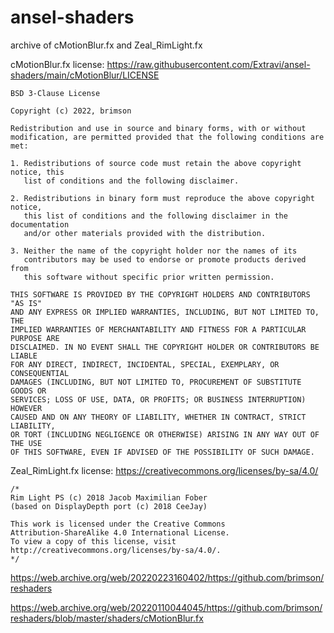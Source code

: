 # ansel-shaders

archive of cMotionBlur.fx and Zeal_RimLight.fx

cMotionBlur.fx license: https://raw.githubusercontent.com/Extravi/ansel-shaders/main/cMotionBlur/LICENSE
```
BSD 3-Clause License

Copyright (c) 2022, brimson

Redistribution and use in source and binary forms, with or without
modification, are permitted provided that the following conditions are met:

1. Redistributions of source code must retain the above copyright notice, this
   list of conditions and the following disclaimer.

2. Redistributions in binary form must reproduce the above copyright notice,
   this list of conditions and the following disclaimer in the documentation
   and/or other materials provided with the distribution.

3. Neither the name of the copyright holder nor the names of its
   contributors may be used to endorse or promote products derived from
   this software without specific prior written permission.

THIS SOFTWARE IS PROVIDED BY THE COPYRIGHT HOLDERS AND CONTRIBUTORS "AS IS"
AND ANY EXPRESS OR IMPLIED WARRANTIES, INCLUDING, BUT NOT LIMITED TO, THE
IMPLIED WARRANTIES OF MERCHANTABILITY AND FITNESS FOR A PARTICULAR PURPOSE ARE
DISCLAIMED. IN NO EVENT SHALL THE COPYRIGHT HOLDER OR CONTRIBUTORS BE LIABLE
FOR ANY DIRECT, INDIRECT, INCIDENTAL, SPECIAL, EXEMPLARY, OR CONSEQUENTIAL
DAMAGES (INCLUDING, BUT NOT LIMITED TO, PROCUREMENT OF SUBSTITUTE GOODS OR
SERVICES; LOSS OF USE, DATA, OR PROFITS; OR BUSINESS INTERRUPTION) HOWEVER
CAUSED AND ON ANY THEORY OF LIABILITY, WHETHER IN CONTRACT, STRICT LIABILITY,
OR TORT (INCLUDING NEGLIGENCE OR OTHERWISE) ARISING IN ANY WAY OUT OF THE USE
OF THIS SOFTWARE, EVEN IF ADVISED OF THE POSSIBILITY OF SUCH DAMAGE.
```

Zeal_RimLight.fx license: https://creativecommons.org/licenses/by-sa/4.0/
```
/*
Rim Light PS (c) 2018 Jacob Maximilian Fober
(based on DisplayDepth port (c) 2018 CeeJay)

This work is licensed under the Creative Commons 
Attribution-ShareAlike 4.0 International License. 
To view a copy of this license, visit 
http://creativecommons.org/licenses/by-sa/4.0/.
*/
```

https://web.archive.org/web/20220223160402/https://github.com/brimson/reshaders

https://web.archive.org/web/20220110044045/https://github.com/brimson/reshaders/blob/master/shaders/cMotionBlur.fx
